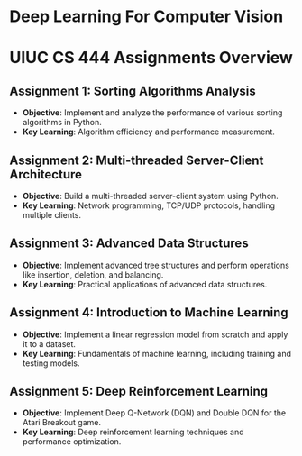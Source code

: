 # Deep Learning For Computer Vision
# UIUC CS 444 Assignments Overview

## Assignment 1: Sorting Algorithms Analysis
- **Objective**: Implement and analyze the performance of various sorting algorithms in Python.
- **Key Learning**: Algorithm efficiency and performance measurement.

## Assignment 2: Multi-threaded Server-Client Architecture
- **Objective**: Build a multi-threaded server-client system using Python.
- **Key Learning**: Network programming, TCP/UDP protocols, handling multiple clients.

## Assignment 3: Advanced Data Structures
- **Objective**: Implement advanced tree structures and perform operations like insertion, deletion, and balancing.
- **Key Learning**: Practical applications of advanced data structures.

## Assignment 4: Introduction to Machine Learning
- **Objective**: Implement a linear regression model from scratch and apply it to a dataset.
- **Key Learning**: Fundamentals of machine learning, including training and testing models.

## Assignment 5: Deep Reinforcement Learning
- **Objective**: Implement Deep Q-Network (DQN) and Double DQN for the Atari Breakout game.
- **Key Learning**: Deep reinforcement learning techniques and performance optimization.
